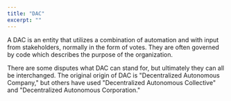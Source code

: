 ```yaml
---
title: "DAC"
excerpt: ""
---
```

A DAC is an entity that utilizes a combination of automation and with input from stakeholders, normally in the form of votes. They are often governed by code which describes the purpose of the organization.

There are some disputes what DAC can stand for, but ultimately they can all be interchanged. The original origin of DAC is "Decentralized Autonomous Company," but others have used "Decentralized Autonomous Collective" and "Decentralized Autonomous Corporation."